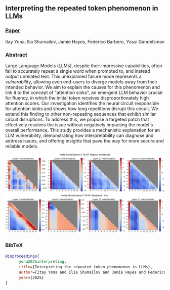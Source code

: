 ## Interpreting the repeated token phenomenon in LLMs

### [Paper]()

Itay Yona, Ilia Shumailov, Jamie Hayes, Federico Barbero, Yossi Gandelsman

### Abstract
Large Language Models (LLMs), despite their impressive capabilities, often fail to accurately repeat a single word when prompted to, and instead output unrelated text. This unexplained failure mode represents a _vulnerability_, allowing even end-users to diverge models away from their intended behavior. We aim to explain the causes for this phenomenon and link it to the concept of "attention sinks", an emergent LLM behavior crucial for fluency, in which the initial token receives disproportionately high attention scores. Our investigation identifies the neural circuit responsible for attention sinks and shows how long repetitions disrupt this circuit. We extend this finding to other non-repeating sequences that exhibit similar circuit disruptions.  To address this, we propose a targeted patch that effectively resolves the issue without negatively impacting the model's overall performance.  This study provides a mechanistic explanation for an LLM vulnerability, demonstrating how interpretability can diagnose and address issues, and offering insights that pave the way for more secure and reliable models.

![TeaserTop](images/attn_scores_regular_sentences.png)
![TeaserBottom](images/attn_scores_repeats.png)


### BibTeX

```bibtex
@inproceedings{
      yona2025interpreting,
      title={Interpreting the repeated token phenomenon in LLMs},
      author={Itay Yona and Ilia Shumailov and Jamie Hayes and Federico Barbero and Yossi Gandelsman},
      year={2025}
}
```
